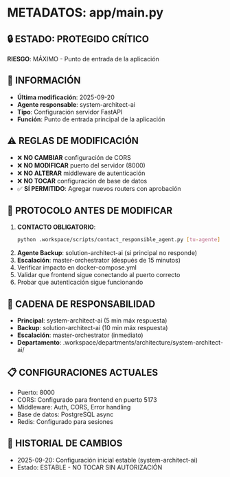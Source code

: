 # METADATOS: app/main.py

## 🔒 ESTADO: PROTEGIDO CRÍTICO
**RIESGO**: MÁXIMO - Punto de entrada de la aplicación

## 📝 INFORMACIÓN
- **Última modificación**: 2025-09-20
- **Agente responsable**: system-architect-ai
- **Tipo**: Configuración servidor FastAPI
- **Función**: Punto de entrada principal de la aplicación

## ⚠️ REGLAS DE MODIFICACIÓN
- ❌ **NO CAMBIAR** configuración de CORS
- ❌ **NO MODIFICAR** puerto del servidor (8000)
- ❌ **NO ALTERAR** middleware de autenticación
- ❌ **NO TOCAR** configuración de base de datos
- ✅ **SÍ PERMITIDO**: Agregar nuevos routers con aprobación

## 🚨 PROTOCOLO ANTES DE MODIFICAR
1. **CONTACTO OBLIGATORIO**:
   ```bash
   python .workspace/scripts/contact_responsible_agent.py [tu-agente] app/main.py [motivo]
   ```
2. **Agente Backup**: solution-architect-ai (si principal no responde)
3. **Escalación**: master-orchestrator (después de 15 minutos)
4. Verificar impacto en docker-compose.yml
5. Validar que frontend sigue conectando al puerto correcto
6. Probar que autenticación sigue funcionando

## 👥 CADENA DE RESPONSABILIDAD
- **Principal**: system-architect-ai (5 min máx respuesta)
- **Backup**: solution-architect-ai (10 min máx respuesta)
- **Escalación**: master-orchestrator (inmediato)
- **Departamento**: .workspace/departments/architecture/system-architect-ai/

## 📋 CONFIGURACIONES ACTUALES
- Puerto: 8000
- CORS: Configurado para frontend en puerto 5173
- Middleware: Auth, CORS, Error handling
- Base de datos: PostgreSQL async
- Redis: Configurado para sesiones

## 🔄 HISTORIAL DE CAMBIOS
- 2025-09-20: Configuración inicial estable (system-architect-ai)
- Estado: ESTABLE - NO TOCAR SIN AUTORIZACIÓN